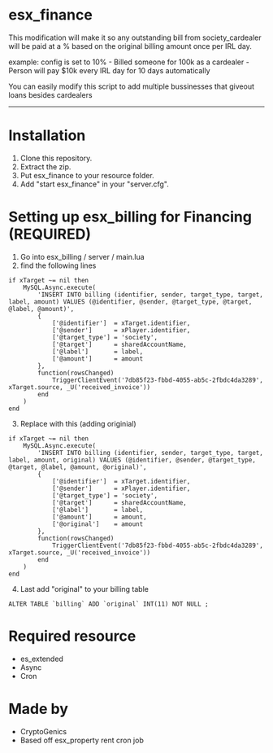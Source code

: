 # esx_finance

  This modification will make it so any outstanding bill from society_cardealer will be paid at a % based on the original billing amount once per IRL day. 
  
example: config is set to 10% - Billed someone for 100k as a cardealer - Person will pay $10k every IRL day for 10 days automatically
    
You can easily modify this script to add multiple bussinesses that giveout loans besides cardealers

___

# Installation
1. Clone this repository.
2. Extract the zip.
3. Put esx_finance to your resource folder.
4. Add "start esx_finance" in your "server.cfg".


# Setting up esx_billing for Financing (REQUIRED)

1. Go into esx_billing / server / main.lua
2. find the following lines
```
if xTarget ~= nil then
	MySQL.Async.execute(
		'INSERT INTO billing (identifier, sender, target_type, target, label, amount) VALUES (@identifier, @sender, @target_type, @target, @label, @amount)',
		{
			['@identifier']  = xTarget.identifier,
			['@sender']      = xPlayer.identifier,
			['@target_type'] = 'society',
			['@target']      = sharedAccountName,
			['@label']       = label,
			['@amount']      = amount
		},
		function(rowsChanged)
			TriggerClientEvent('7db85f23-fbbd-4055-ab5c-2fbdc4da3289', xTarget.source, _U('received_invoice'))
		end
	)
end
```
3. Replace with this (adding originial)
```			
if xTarget ~= nil then
	MySQL.Async.execute(
		'INSERT INTO billing (identifier, sender, target_type, target, label, amount, original) VALUES (@identifier, @sender, @target_type, @target, @label, @amount, @original)',
		{
			['@identifier']  = xTarget.identifier,
			['@sender']      = xPlayer.identifier,
			['@target_type'] = 'society',
			['@target']      = sharedAccountName,
			['@label']       = label,
			['@amount']      = amount,
			['@original']	 = amount
		},
		function(rowsChanged)
			TriggerClientEvent('7db85f23-fbbd-4055-ab5c-2fbdc4da3289', xTarget.source, _U('received_invoice'))
		end
	)
end
```
4. Last add "original" to your billing table
```
ALTER TABLE `billing` ADD `original` INT(11) NOT NULL ;
```

# Required resource
- es_extended
- Async
- Cron

# Made by
- CryptoGenics
- Based off esx_property rent cron job


